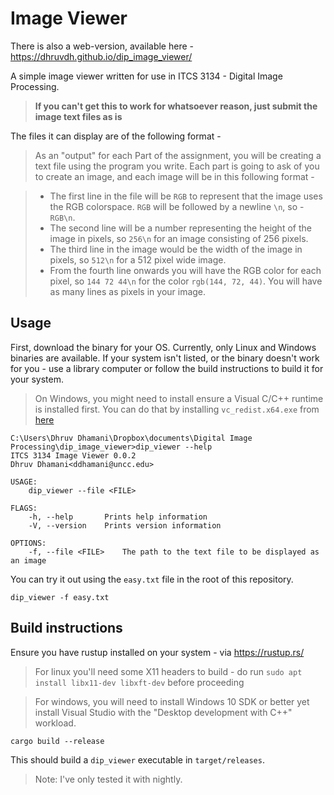 # Image Viewer

There is also a web-version, available here - https://dhruvdh.github.io/dip_image_viewer/

A simple image viewer written for use in ITCS 3134 - Digital Image Processing.

> **If you can't get this to work for whatsoever reason, just submit the image text files as is**

The files it can display are of the following format -

> As an "output" for each Part of the assignment, you will be creating a text file using the program you write. Each part is going to ask of you to create an image, and each image will be in this following format -

> - The first line in the file will be `RGB` to represent that the image uses the RGB colorspace. `RGB` will be followed by a newline `\n`, so - `RGB\n`.
> - The second line will be a number representing the height of the image in pixels, so `256\n` for an image consisting of 256 pixels.
> - The third line in the image would be the width of the image in pixels, so `512\n` for a 512 pixel wide image.
> - From the fourth line onwards you will have the RGB color for each pixel, so `144 72 44\n` for the color `rgb(144, 72, 44)`. You will have as many lines as pixels in your image.

## Usage

First, download the binary for your OS. Currently, only Linux and Windows binaries are available. If your system isn't listed, or the binary doesn't work for you - use a library computer or follow the build instructions to build it for your system.

> On Windows, you might need to install ensure a Visual C/C++ runtime is installed first. You can do that by installing `vc_redist.x64.exe` from [here](https://support.microsoft.com/en-us/help/2977003/the-latest-supported-visual-c-downloads)

```$xslt
C:\Users\Dhruv Dhamani\Dropbox\documents\Digital Image Processing\dip_image_viewer>dip_viewer --help
ITCS 3134 Image Viewer 0.0.2
Dhruv Dhamani<ddhamani@uncc.edu>

USAGE:
    dip_viewer --file <FILE>

FLAGS:
    -h, --help       Prints help information
    -V, --version    Prints version information

OPTIONS:
    -f, --file <FILE>    The path to the text file to be displayed as an image
```

You can try it out using the `easy.txt` file in the root of this repository.

```$xslt
dip_viewer -f easy.txt
```

## Build instructions

Ensure you have rustup installed on your system - via https://rustup.rs/

> For linux you'll need some X11 headers to build - do run `sudo apt install libx11-dev libxft-dev` before proceeding

> For windows, you will need to install Windows 10 SDK or better yet install Visual Studio with the "Desktop development with C++" workload.

```$xslt
cargo build --release
```

This should build a `dip_viewer` executable in `target/releases`.

> Note: I've only tested it with nightly.
